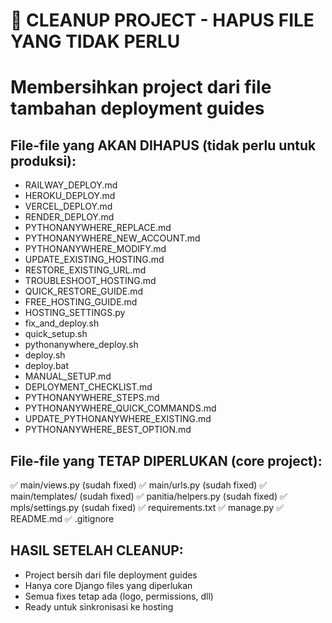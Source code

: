 # 🧹 CLEANUP PROJECT - HAPUS FILE YANG TIDAK PERLU
# Membersihkan project dari file tambahan deployment guides

## File-file yang AKAN DIHAPUS (tidak perlu untuk produksi):
- RAILWAY_DEPLOY.md
- HEROKU_DEPLOY.md  
- VERCEL_DEPLOY.md
- RENDER_DEPLOY.md
- PYTHONANYWHERE_REPLACE.md
- PYTHONANYWHERE_NEW_ACCOUNT.md
- PYTHONANYWHERE_MODIFY.md
- UPDATE_EXISTING_HOSTING.md
- RESTORE_EXISTING_URL.md
- TROUBLESHOOT_HOSTING.md
- QUICK_RESTORE_GUIDE.md
- FREE_HOSTING_GUIDE.md
- HOSTING_SETTINGS.py
- fix_and_deploy.sh
- quick_setup.sh
- pythonanywhere_deploy.sh
- deploy.sh
- deploy.bat
- MANUAL_SETUP.md
- DEPLOYMENT_CHECKLIST.md
- PYTHONANYWHERE_STEPS.md
- PYTHONANYWHERE_QUICK_COMMANDS.md
- UPDATE_PYTHONANYWHERE_EXISTING.md
- PYTHONANYWHERE_BEST_OPTION.md

## File-file yang TETAP DIPERLUKAN (core project):
✅ main/views.py (sudah fixed)
✅ main/urls.py (sudah fixed)
✅ main/templates/ (sudah fixed)
✅ panitia/helpers.py (sudah fixed)
✅ mpls/settings.py (sudah fixed)
✅ requirements.txt
✅ manage.py
✅ README.md
✅ .gitignore

## HASIL SETELAH CLEANUP:
- Project bersih dari file deployment guides
- Hanya core Django files yang diperlukan
- Semua fixes tetap ada (logo, permissions, dll)
- Ready untuk sinkronisasi ke hosting
